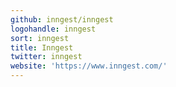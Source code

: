 ```yaml
---
github: inngest/inngest
logohandle: inngest
sort: inngest
title: Inngest
twitter: inngest
website: 'https://www.inngest.com/'
---
```

